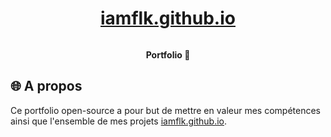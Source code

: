 <h1 align="center"><a href="https://iamflk.github.io/">iamflk.github.io</a></h1>


<a href="https://iamflk.github.io/"><img src="https://zupimages.net/up/20/30/3rqw.png" alt="" /></a>

<p align="center">
  <strong>Portfolio 👻</strong>
</p>

## 🌐 A propos

Ce portfolio open-source a pour but de mettre en valeur mes compétences ainsi que l'ensemble de mes projets [iamflk.github.io](https://iamflk.github.io/).


